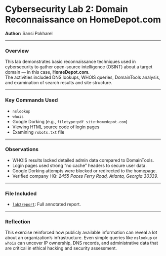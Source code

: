# Cybersecurity Lab 2: Domain Reconnaissance on HomeDepot.com

**Author:** Sansi Pokharel    

---

### Overview
This lab demonstrates basic reconnaissance techniques used in cybersecurity to gather open-source intelligence (OSINT) about a target domain — in this case, **HomeDepot.com**.  
The activities included DNS lookups, WHOIS queries, DomainTools analysis, and examination of search results and site structure.

---

### Key Commands Used
- `nslookup`
- `whois`
- Google Dorking (e.g., `filetype:pdf site:homedepot.com`)
- Viewing HTML source code of login pages
- Examining `robots.txt` file

---

### Observations
- WHOIS results lacked detailed admin data compared to DomainTools.
- Login pages used strong “no cache” headers to secure user data.
- Google Dorking attempts were blocked or redirected to the homepage.
- Verified company HQ: *2455 Paces Ferry Road, Atlanta, Georgia 30339*.

---

###  File Included
- [`lab2report`](lab2report.pdf): Full annotated report.

---

### Reflection
This exercise reinforced how publicly available information can reveal a lot about an organization’s infrastructure. Even simple queries like `nslookup` or `whois` can uncover IP ownership, DNS records, and administrative data that are critical in ethical hacking and security assessment.
